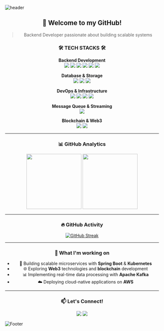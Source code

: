 ![header](https://capsule-render.vercel.app/api?type=waving&color=00ced1&height=200&text=I'm%20SHINSEUNGHUN!&fontSize=80&fontColor=f4ffff)

<div align="center">

## 👋 Welcome to my GitHub!
> Backend Developer passionate about building scalable systems

### 🛠 TECH STACKS 🛠 

**Backend Development**  
<img src="https://img.shields.io/badge/Java-007396?style=for-the-badge&logo=java&logoColor=white"/>
<img src="https://img.shields.io/badge/Kotlin-7F52FF?style=for-the-badge&logo=Kotlin&logoColor=white"/>
<img src="https://img.shields.io/badge/Spring%20Boot-6DB33F?style=for-the-badge&logo=Spring%20Boot&logoColor=white"/>
<img src="https://img.shields.io/badge/Spring-6DB33F?style=for-the-badge&logo=Spring&logoColor=white"/>
<img src="https://img.shields.io/badge/Node.js-339933?style=for-the-badge&logo=node.js&logoColor=white"/>
<img src="https://img.shields.io/badge/Express-000000?style=for-the-badge&logo=express&logoColor=white"/>

**Database & Storage**  
<img src="https://img.shields.io/badge/PostgreSQL-4169E1?style=for-the-badge&logo=PostgreSQL&logoColor=white"/>
<img src="https://img.shields.io/badge/MySQL-4479A1?style=for-the-badge&logo=mysql&logoColor=white"/>
<img src="https://img.shields.io/badge/Redis-DC382D?style=for-the-badge&logo=Redis&logoColor=white"/>

**DevOps & Infrastructure**  
<img src="https://img.shields.io/badge/Docker-2496ED?style=for-the-badge&logo=Docker&logoColor=white"/>
<img src="https://img.shields.io/badge/Kubernetes-326CE5?style=for-the-badge&logo=Kubernetes&logoColor=white"/>
<img src="https://img.shields.io/badge/Amazon%20AWS-232F3E?style=for-the-badge&logo=Amazon%20AWS&logoColor=white"/>
<img src="https://img.shields.io/badge/Amazon%20EC2-FF9900?style=for-the-badge&logo=Amazon%20EC2&logoColor=white"/>

**Message Queue & Streaming**  
<img src="https://img.shields.io/badge/Apache%20Kafka-231F20?style=for-the-badge&logo=Apache%20Kafka&logoColor=white"/>

**Blockchain & Web3**  
<img src="https://img.shields.io/badge/Web3.js-F16822?style=for-the-badge&logo=web3.js&logoColor=white"/>
<img src="https://img.shields.io/badge/IPFS-65C2CB?style=for-the-badge&logo=ipfs&logoColor=white"/>

---

### 📊 GitHub Analytics

<div align="center">
  <img height="180em" src="https://github-readme-stats.vercel.app/api?username=sinsu1004&show_icons=true&theme=radical&include_all_commits=true&count_private=true"/>
  <img height="180em" src="https://github-readme-stats.vercel.app/api/top-langs/?username=sinsu1004&layout=compact&langs_count=8&theme=radical"/>
</div>

---

### 🔥 GitHub Activity

[![GitHub Streak](https://streak-stats.demolab.com/?user=sinsu1004&theme=radical)](https://git.io/streak-stats)

---

### 💼 What I'm working on

- 🚀 Building scalable microservices with **Spring Boot** & **Kubernetes**
- 🌐 Exploring **Web3** technologies and **blockchain** development
- 📊 Implementing real-time data processing with **Apache Kafka**
- ☁️ Deploying cloud-native applications on **AWS**

---

### 📫 Let's Connect!

<a href="mailto:your-email@example.com"><img src="https://img.shields.io/badge/Email-D14836?style=for-the-badge&logo=gmail&logoColor=white"/></a>
<a href="https://linkedin.com/in/yourprofile"><img src="https://img.shields.io/badge/LinkedIn-0077B5?style=for-the-badge&logo=linkedin&logoColor=white"/></a>

</div>

![Footer](https://capsule-render.vercel.app/api?type=waving&color=00ced1&height=200&section=footer)
